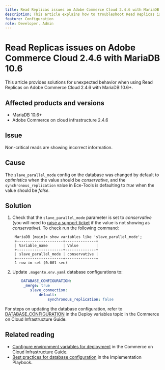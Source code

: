 ```yaml
---
title: Read Replicas issues on Adobe Commerce Cloud 2.4.6 with MariaDB 10.6
description: This article explains how to troubleshoot Read Replicas issues on Adobe Commerce Cloud 2.4.6 with MariaDB 10.6.
feature: Configuration
role: Developer, Admin
---
```


# Read Replicas issues on Adobe Commerce Cloud 2.4.6 with MariaDB 10.6

This article provides solutions for unexpected behavior when using Read Replicas on Adobe Commerce Cloud 2.4.6 with MariaDB 10.6+. 

## Affected products and versions

* MariaDB 10.6+
* Adobe Commerce on cloud infrastructure 2.4.6

## Issue

Non-critical reads are showing incorrect information. 

## Cause

The `slave_parallel_mode` config on the database was changed by default to *optimistics* when the value should be *conservative*, and the `synchronous_replication` value in Ece-Tools is defaulting to *true* when the value should be *false*.

## Solution

1. Check that the `slave_parallel_mode` parameter is set to *conservative* (you will need to [raise a support ticket](/docs/commerce-knowledge-base/kb/help-center-guide/magento-help-center-user-guide.html?lang=en#submit-ticket) if the value is  not showing as *conservative*). To check run the following command:

    ```
     MariaDB [main]> show variables like 'slave_parallel_mode';
     +---------------------+--------------+
     | Variable_name       | Value        |
     +---------------------+--------------+
     | slave_parallel_mode | conservative |
     +---------------------+--------------+
     1 row in set (0.001 sec)
    ```

1. Update `.magento.env.yaml` database configurations to:

    ```yaml
        DATABASE_CONFIGURATION:
         _merge: true
            slave_connection:
                default:
                    synchronous_replication: false
    ```



For steps on updating the database configuration, refer to [DATABASE_CONFIGURATION](https://experienceleague.adobe.com/docs/commerce-cloud-service/user-guide/configure/env/stage/variables-deploy.html#database_configuration) in the Deploy variables topic in the Commerce on Cloud Infrastructure Guide. 


## Related reading

* [Configure environment variables for deployment](/docs/commerce-cloud-service/user-guide/configure/env/configure-env-yaml.html) in the Commerce on Cloud Infrastructure Guide.
* [Best practices for database configuration](/docs/commerce-operations/implementation-playbook/best-practices/planning/database-on-cloud.html) in the Implementation Playbook.
